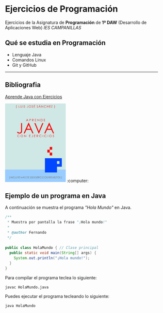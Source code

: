 # Ejercicios de Programación

Ejercicios de la Asignatura de **Programación** de **1º DAW**
(Desarrollo de Aplicaciones Web) *IES CAMPANILLAS*

## Qué se estudia en Programación

* Lenguaje Java
* Comandos Linux
* Git y GitHub
--------------------

## Bibliografia

[Aprende Java con Ejercicios](https://leanpub.com/aprendejava)
	
<img src="imagenes/aprendejava.jpeg" width="200px">
:computer:

## Ejemplo de un programa en Java


A continuación se muestra el programa *"Hola Mundo"* en Java.

```java
/**
 * Muestra por pantalla la frase "¡Hola mundo!"
 *
 * @author Fernando
 */

public class HolaMundo { // Clase principal
  public static void main(String[] args) {
    System.out.println("¡Hola mundo!");
  }
}
```

Para compilar el programa teclea lo siguiente:

```console
javac HolaMundo.java
```
Puedes ejecutar el programa tecleando lo siguiente:

```console
java HolaMundo
```

